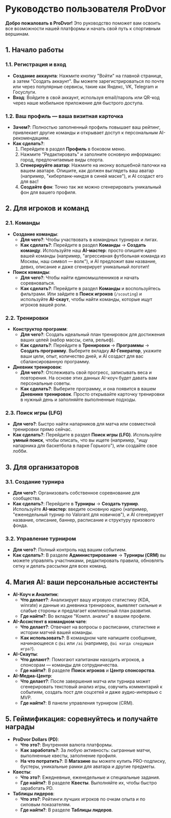 # Руководство пользователя ProDvor

**Добро пожаловать в ProDvor!** Это руководство поможет вам освоить все возможности нашей платформы и начать свой путь к спортивным вершинам.

## 1. Начало работы

### 1.1. Регистрация и вход
- **Создание аккаунта**: Нажмите кнопку "Войти" на главной странице, а затем "Создать аккаунт". Вы можете зарегистрироваться по почте или через популярные сервисы, такие как Яндекс, VK, Telegram и Госуслуги.
- **Вход**: Войдите в свой аккаунт, используя email/пароль или QR-код через наше мобильное приложение для быстрого доступа.

### 1.2. Ваш профиль — ваша визитная карточка
- **Зачем?**: Полностью заполненный профиль повышает ваш рейтинг, привлекает другие команды и открывает доступ к персональным AI-рекомендациям.
- **Как сделать?**:
    1.  Перейдите в раздел **Профиль** в боковом меню.
    2.  Нажмите "Редактировать" и заполните основную информацию: город, предпочитаемые виды спорта.
    3.  **Сгенерируйте аватар**: Нажмите на иконку волшебной палочки на вашем аватаре. Опишите, как должен выглядеть ваш аватар (например, "киберпанк-ниндзя в синей маске"), и AI создаст его для вас!
    4.  **Создайте фон**: Точно так же можно сгенерировать уникальный фон для вашего профиля.

## 2. Для игроков и команд

### 2.1. Команды
- **Создание команды**:
    - **Для чего?**: Чтобы участвовать в командных турнирах и лигах.
    - **Как сделать?**: Перейдите в раздел **Команды** → **Создать команду**. Используйте наш **AI-мастер**: просто опишите идею вашей команды (например, "агрессивная футбольная команда из Москвы, наш символ — волк"), и AI предложит вам название, девиз, описание и даже сгенерирует уникальный логотип!
- **Поиск команды**:
    - **Для чего?**: Чтобы найти единомышленников и начать соревноваться.
    - **Как сделать?**: Перейдите в раздел **Команды** и воспользуйтесь фильтрами. Или зайдите в **Поиск игроков** (`/scouting`) и используйте **AI-скаут**, чтобы найти команды, которые ищут игроков вашей роли.

### 2.2. Тренировки
- **Конструктор программ**:
    - **Для чего?**: Создать идеальный план тренировок для достижения ваших целей (набор массы, сила, рельеф).
    - **Как сделать?**: Перейдите в **Тренировки** → **Программы** → **Создать программу**. Выберите вкладку **AI-Генератор**, укажите ваши цели, опыт, количество дней, и AI создаст для вас сбалансированную программу.
- **Дневник тренировок**:
    - **Для чего?**: Отслеживать свой прогресс, записывать веса и повторения. На основе этих данных AI-коуч будет давать вам персональные советы.
    - **Как сделать?**: Выберите программу, и она появится в вашем **Дневнике тренировок**. Просто открывайте карточку тренировки в нужный день и заполняйте выполненные подходы.

### 2.3. Поиск игры (LFG)
- **Для чего?**: Быстро найти напарников для матча или совместной тренировки прямо сейчас.
- **Как сделать?**: Перейдите в раздел **Поиск игры (LFG)**. Используйте **умный поиск**, чтобы описать, что вы ищете (например, "ищу напарника для баскетбола в парке Горького"), или создайте свое лобби.

## 3. Для организаторов

### 3.1. Создание турнира
- **Для чего?**: Организовать собственное соревнование для сообщества.
- **Как сделать?**: Перейдите в **Турниры** → **Создать турнир**. Используйте **AI-мастер**: введите основную идею (например, "еженедельный турнир по Valorant для новичков"), и AI сгенерирует название, описание, баннер, расписание и структуру призового фонда.

### 3.2. Управление турниром
- **Для чего?**: Полный контроль над вашим событием.
- **Как сделать?**: В разделе **Администрирование** → **Турниры (CRM)** вы можете управлять участниками, редактировать правила, обновлять сетку и делать рассылки для всех команд.

## 4. Магия AI: ваши персональные ассистенты

- **AI-Коуч и Аналитик**:
    - **Что делает?**: Анализирует вашу игровую статистику (KDA, winrate) и данные из дневника тренировок, выявляет сильные и слабые стороны и предлагает комплексный план развития.
    - **Где найти?**: Во вкладке "Компл. анализ" в вашем профиле.
- **AI-Ассистент в командном чате**:
    - **Что делает?**: Отвечает на вопросы о расписании, статистике и истории матчей вашей команды.
    - **Как использовать?**: В командном чате напишите сообщение, начинающееся с `@ai` или `/ai` (например, `@ai когда следующая игра?`).
- **AI-Скауты**:
    - **Что делают?**: Помогают капитанам находить игроков, а спонсорам — команды для сотрудничества.
    - **Где найти?**: В разделе **Поиск игроков** и **Центр спонсорства**.
- **AI-Медиа-Центр**:
    - **Что делает?**: После завершения матча или турнира может сгенерировать текстовый анализ игры, озвучить комментарий к событиям, создать пост для соцсетей и даже аудио-интервью с MVP.
    - **Где найти?**: В панели управления турниром (CRM).

## 5. Геймификация: соревнуйтесь и получайте награды

- **ProDvor Dollars (PD)**:
    - **Что это?**: Внутренняя валюта платформы.
    - **Как заработать?**: За любую активность: сыгранные матчи, выполненные квесты, заполнение профиля.
    - **На что потратить?**: В **Магазине** вы можете купить PRO-подписку, бустеры, уникальные рамки для аватара и другие предметы.
- **Квесты**:
    - **Что это?**: Ежедневные, еженедельные и специальные задания.
    - **Где найти?**: В разделе **Квесты**. Выполняйте их, чтобы быстро заработать PD.
- **Таблицы лидеров**:
    - **Что это?**: Рейтинги лучших игроков по очкам опыта и по силовым показателям.
    - **Где найти?**: В разделе **Таблицы лидеров**.